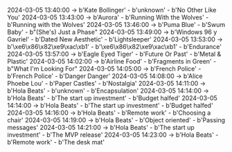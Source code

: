 2024-03-05 13:40:00 -> b'Kate Bollinger' - b'unknown' - b'No Other Like You'
2024-03-05 13:43:00 -> b'Aurora' - b'Running With the Wolves' - b'Running with the Wolves'
2024-03-05 13:46:00 -> b'Puma Blue' - b'Swum Baby' - b"(She's) Just a Phase"
2024-03-05 13:49:00 -> b'Windows 96 y Gavriel' - b'Dated New Aesthetic' - b'Lightsleeper'
2024-03-05 13:53:00 -> b'\xe6\x86\x82\xe9\xac\xb1' - b'\xe6\x86\x82\xe9\xac\xb1' - b'Endurance'
2024-03-05 13:57:00 -> b'Eagle Eyed Tiger' - b'Future Or Past' - b'Metal & Plastic'
2024-03-05 14:02:00 -> b'Airline Food' - b'Fragments in Green' - b"What I'm Looking For"
2024-03-05 14:05:00 -> b'French Police' - b'French Police' - b'Danger Danger'
2024-03-05 14:08:00 -> b'Alice Phoebe Lou' - b'Paper Castles' - b'Nostalgia'
2024-03-05 14:11:00 -> b'Hola Beats' - b'unknown' - b'Encapsulation'
2024-03-05 14:14:00 -> b'Hola Beats' - b'The start up investment' - b'Budget halfed'
2024-03-05 14:14:00 -> b'Hola Beats' - b'The start up investment' - b'Budget halfed'
2024-03-05 14:16:00 -> b'Hola Beats' - b'Remote work' - b'Choosing a chair'
2024-03-05 14:19:00 -> b'Hola Beats' - b'Object oriented' - b'Passing messages'
2024-03-05 14:21:00 -> b'Hola Beats' - b'The start up investment' - b'The MVP release'
2024-03-05 14:23:00 -> b'Hola Beats' - b'Remote work' - b'The desk mat'

